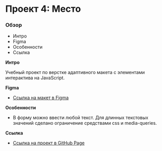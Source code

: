 # Проект 4: Место

### Обзор
* Интро
* Figma
* Особенности
* Ссылка

**Интро**

Учебный проект по верстке адаптивного макета с элементами интерактива на JavaScript.

**Figma**

* [Ссылка на макет в Figma](https://www.figma.com/file/2cn9N9jSkmxD84oJik7xL7/JavaScript.-Sprint-4?node-id=0%3A1)

**Особенности**

* В форму можно ввести любой текст. Для длинных текстовых значений сделано ограничение средствами css и media-queries.

**Ссылка**

* [Ссылка на проект в GitHub Page](https://ivanbaryutin.github.io/mesto/index.html)
